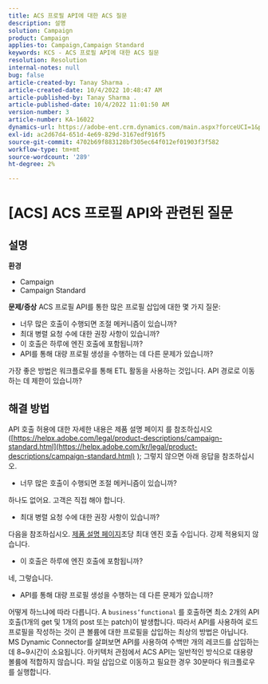 ```yaml
---
title: ACS 프로필 API에 대한 ACS 질문
description: 설명
solution: Campaign
product: Campaign
applies-to: Campaign,Campaign Standard
keywords: KCS - ACS 프로필 API에 대한 ACS 질문
resolution: Resolution
internal-notes: null
bug: false
article-created-by: Tanay Sharma .
article-created-date: 10/4/2022 10:48:47 AM
article-published-by: Tanay Sharma .
article-published-date: 10/4/2022 11:01:50 AM
version-number: 3
article-number: KA-16022
dynamics-url: https://adobe-ent.crm.dynamics.com/main.aspx?forceUCI=1&pagetype=entityrecord&etn=knowledgearticle&id=c2ea181f-d243-ed11-bba2-0022480868ff
exl-id: ac2d67d4-651d-4e69-829d-3167edf916f5
source-git-commit: 4702b69f883128bf305ec64f012ef01903f3f582
workflow-type: tm+mt
source-wordcount: '289'
ht-degree: 2%

---
```


# [ACS] ACS 프로필 API와 관련된 질문

## 설명

<b>환경</b>
- Campaign
- Campaign Standard



<b>문제/증상</b>
ACS 프로필 API를 통한 많은 프로필 삽입에 대한 몇 가지 질문:

- 너무 많은 호출이 수행되면 조절 메커니즘이 있습니까?
- 최대 병렬 요청 수에 대한 권장 사항이 있습니까?
- 이 호출은 하루에 엔진 호출에 포함됩니까?
- API를 통해 대량 프로필 생성을 수행하는 데 다른 문제가 있습니까?


가장 좋은 방법은 워크플로우를 통해 ETL 활동을 사용하는 것입니다. API 경로로 이동하는 데 제한이 있습니까?


## 해결 방법


API 호출 허용에 대한 자세한 내용은 제품 설명 페이지 를 참조하십시오([https://helpx.adobe.com/legal/product-descriptions/campaign-standard.html](https://helpx.adobe.com/kr/legal/product-descriptions/campaign-standard.html) ); 그렇지 않으면 아래 응답을 참조하십시오.



- 너무 많은 호출이 수행되면 조절 메커니즘이 있습니까?


하나도 없어요. 고객은 직접 해야 합니다.

- 최대 병렬 요청 수에 대한 권장 사항이 있습니까?


다음을 참조하십시오. [제품 설명 페이지](https://helpx.adobe.com/legal/product-descriptions/campaign-standard.html#)초당 최대 엔진 호출 수입니다. 강제 적용되지 않습니다.

- 이 호출은 하루에 엔진 호출에 포함됩니까?


네, 그렇습니다.

- API를 통해 대량 프로필 생성을 수행하는 데 다른 문제가 있습니까?


어떻게 하느냐에 따라 다릅니다. A `business’functional` 를 호출하면 최소 2개의 API 호출(1개의 get 및 1개의 post 또는 patch)이 발생합니다. 따라서 API를 사용하여 로드 프로필을 작성하는 것이 큰 볼륨에 대한 프로필을 삽입하는 최상의 방법은 아닙니다. MS Dynamic Connector를 살펴보면 API를 사용하여 수백만 개의 레코드를 삽입하는 데 8~9시간이 소요됩니다. 아키텍처 관점에서 ACS API는 일반적인 방식으로 대용량 볼륨에 적합하지 않습니다. 파일 삽입으로 이동하고 필요한 경우 30분마다 워크플로우를 실행합니다.
